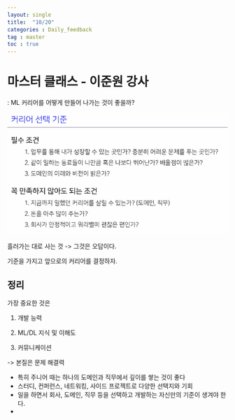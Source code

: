 ```yaml
---
layout: single
title:  "10/20"
categories : Daily_feedback
tag : master
toc : true
---
```




# 마스터 클래스 - 이준원 강사

: ML 커리어를 어떻게 만들어 나가는 것이 좋을까?

![image-20221020173355719](/images/2022-10-20-daily/image-20221020173355719.png)

흘러가는 대로 사는 것 -> 그것은 오답이다.

기준을 가지고 앞으로의 커리어를 결정하자.

## 정리
가장 중요한 것은

1)  개발 능력

2) ML/DL 지식 및 이해도

3) 커뮤니케이션

-> 본질은 문제 해결력

+ 특히 주니어 때는 하나의 도메인과 직무에서 깊이를 쌓는 것이 좋다
+ 스터디, 컨퍼런스, 네트워킹, 사이드 프로젝트로 다양한 선택지와 기회
+ 일을 하면서 회사, 도메인, 직무 등을 선택하고 개발하는 자신만의 기준이 생겨야 한다.
+ 


